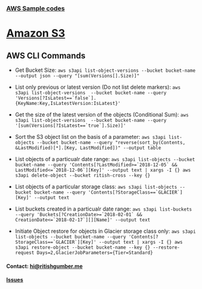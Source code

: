### [AWS Sample codes](/) 

# [Amazon S3](../)

## AWS CLI Commands

   * Get Bucket Size:
    ```
    aws s3api list-object-versions --bucket bucket-name --output json --query "[sum(Versions[].Size)]"
    ```

   * List only previous or latest version (Do not list delete markers):
    ```
    aws s3api list-object-versions  --bucket bucket-name --query 'Versions[?IsLatest==`false`].{KeyName:Key,IsLatestVersion:IsLatest}'
    ```

   * Get the size of the latest version of the objects (Conditional Sum):
    ```
    aws s3api list-object-versions  --bucket bucket-name --query '[sum(Versions[?IsLatest==`true`].Size)]'
    ```

   * Sort the S3 object list on the basis of a parameter:
    ```
    aws s3api list-objects --bucket bucket-name --query "reverse(sort_by(Contents, &LastModified)[*].[Key, LastModified])" --output table 
    ```

   * List objects of a particualr date range:
    ```
    aws s3api list-objects --bucket bucket-name --query 'Contents[?LastModified>=`2018-12-05` && LastModified<=`2018-12-06`][Key]' --output text | xargs -I {} aws s3api delete-object --bucket ritish-cross --key {}
    ```

   * List objects of a particular storage class:
    ```
    aws s3api list-objects --bucket bucket-name --query 'Contents[?StorageClass==`GLACIER`][Key]' --output text
    ```

   * List buckets created in a particualr date range:
    ```
    aws s3api list-buckets --query 'Buckets[?CreationDate>=`2018-02-01` && CreationDate<=`2018-02-17`][][Name]' --output text
    ```

   * Initiate Object restore for objects in Glacier storage class only:
    ```
    aws s3api list-objects --bucket bucket-name --query 'Contents[?StorageClass==`GLACIER`][Key]' --output text | xargs -I {} aws s3api restore-object --bucket bucket-name --key {} --restore-request Days=2,GlacierJobParameters={Tier=Standard}
    ```






    
     
#### Contact: [hi@ritishgumber.me](mailto:hi@ritishgumber.me)

#### [Issues](https://github.com/ritishgumber/aws-codes/issues)
